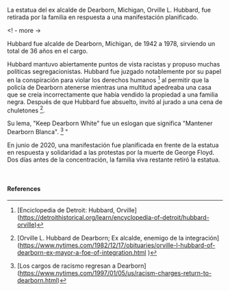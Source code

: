 La estatua del ex alcalde de Dearborn, Michigan, Orville L. Hubbard, fue retirada por la familia en respuesta a una manifestación planificado.

<! - more ->

Hubbard fue alcalde de Dearborn, Michigan, de 1942 a 1978, sirviendo un total de 36 años en el cargo.

Hubbard mantuvo abiertamente puntos de vista racistas y propuso muchas políticas segregacionistas. Hubbard fue juzgado notablemente por su papel en la conspiración para violar los derechos humanos [^ 2] al permitir que la policía de Dearborn atenerse mientras una multitud apedreaba una casa que se creía incorrectamente que había vendido la propiedad a una familia negra. Después de que Hubbard fue absuelto, invitó al jurado a una cena de chuletones [^ 3].

Su lema, "Keep Dearborn White" fue un eslogan que significa "Mantener Dearborn Blanca". [^ 4] "

En junio de 2020, una manifestación fue planificada en frente de la estatua en respuesta y solidaridad a las protestas por la muerte de George Floyd. Dos días antes de la concentración, la familia viva restante retiró la estatua.

<br>

#### References

[^ 1]: [Estatua del ex alcalde de Dearborn Orville Hubbard derribado
] (https://www.freep.com/story/news/local/michigan/wayne/2020/06/05/statue-dearborn-mayor-orville-hubbard-removed/3161044001)

[^ 2]: [Enciclopedia de Detroit: Hubbard, Orville] (https://detroithistorical.org/learn/encyclopedia-of-detroit/hubbard-orville)

[^ 3]: [Orville L. Hubbard de Dearborn; Ex alcalde, enemigo de la integración] (https://www.nytimes.com/1982/12/17/obituaries/orville-l-hubbard-of-dearborn-ex-mayor-a-foe-of-integration.html )

[^ 4]: [Los cargos de racismo regresan a Dearborn] (https://www.nytimes.com/1997/01/05/us/racism-charges-return-to-dearborn.html)
